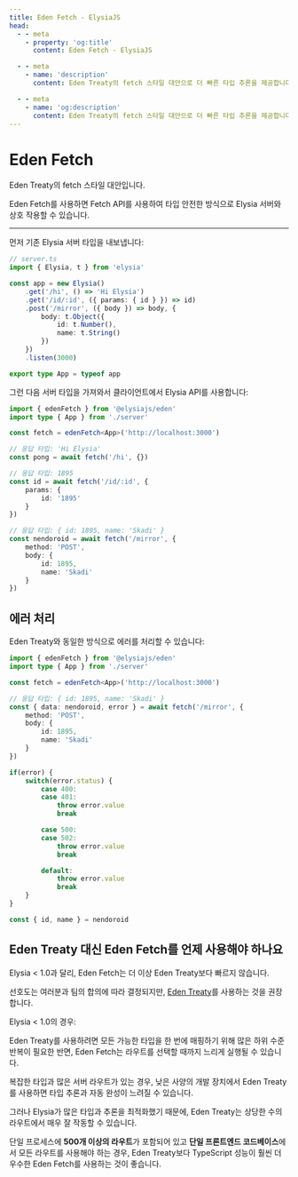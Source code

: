 ```yaml
---
title: Eden Fetch - ElysiaJS
head:
  - - meta
    - property: 'og:title'
      content: Eden Fetch - ElysiaJS

  - - meta
    - name: 'description'
      content: Eden Treaty의 fetch 스타일 대안으로 더 빠른 타입 추론을 제공합니다. Eden Fetch를 사용하면 코드 생성 없이 종단 간 타입 안전성을 갖춘 Elysia 서버에 요청을 보낼 수 있습니다.

  - - meta
    - name: 'og:description'
      content: Eden Treaty의 fetch 스타일 대안으로 더 빠른 타입 추론을 제공합니다. Eden Fetch를 사용하면 코드 생성 없이 종단 간 타입 안전성을 갖춘 Elysia 서버에 요청을 보낼 수 있습니다.
---
```


# Eden Fetch
Eden Treaty의 fetch 스타일 대안입니다.

Eden Fetch를 사용하면 Fetch API를 사용하여 타입 안전한 방식으로 Elysia 서버와 상호 작용할 수 있습니다.

---

먼저 기존 Elysia 서버 타입을 내보냅니다:
```typescript
// server.ts
import { Elysia, t } from 'elysia'

const app = new Elysia()
    .get('/hi', () => 'Hi Elysia')
    .get('/id/:id', ({ params: { id } }) => id)
    .post('/mirror', ({ body }) => body, {
        body: t.Object({
            id: t.Number(),
            name: t.String()
        })
    })
    .listen(3000)

export type App = typeof app
```

그런 다음 서버 타입을 가져와서 클라이언트에서 Elysia API를 사용합니다:
```typescript
import { edenFetch } from '@elysiajs/eden'
import type { App } from './server'

const fetch = edenFetch<App>('http://localhost:3000')

// 응답 타입: 'Hi Elysia'
const pong = await fetch('/hi', {})

// 응답 타입: 1895
const id = await fetch('/id/:id', {
    params: {
        id: '1895'
    }
})

// 응답 타입: { id: 1895, name: 'Skadi' }
const nendoroid = await fetch('/mirror', {
    method: 'POST',
    body: {
        id: 1895,
        name: 'Skadi'
    }
})
```

## 에러 처리
Eden Treaty와 동일한 방식으로 에러를 처리할 수 있습니다:
```typescript
import { edenFetch } from '@elysiajs/eden'
import type { App } from './server'

const fetch = edenFetch<App>('http://localhost:3000')

// 응답 타입: { id: 1895, name: 'Skadi' }
const { data: nendoroid, error } = await fetch('/mirror', {
    method: 'POST',
    body: {
        id: 1895,
        name: 'Skadi'
    }
})

if(error) {
    switch(error.status) {
        case 400:
        case 401:
            throw error.value
            break

        case 500:
        case 502:
            throw error.value
            break

        default:
            throw error.value
            break
    }
}

const { id, name } = nendoroid
```

## Eden Treaty 대신 Eden Fetch를 언제 사용해야 하나요
Elysia < 1.0과 달리, Eden Fetch는 더 이상 Eden Treaty보다 빠르지 않습니다.

선호도는 여러분과 팀의 합의에 따라 결정되지만, [Eden Treaty](/eden/treaty/overview)를 사용하는 것을 권장합니다.

Elysia < 1.0의 경우:

Eden Treaty를 사용하려면 모든 가능한 타입을 한 번에 매핑하기 위해 많은 하위 수준 반복이 필요한 반면, Eden Fetch는 라우트를 선택할 때까지 느리게 실행될 수 있습니다.

복잡한 타입과 많은 서버 라우트가 있는 경우, 낮은 사양의 개발 장치에서 Eden Treaty를 사용하면 타입 추론과 자동 완성이 느려질 수 있습니다.

그러나 Elysia가 많은 타입과 추론을 최적화했기 때문에, Eden Treaty는 상당한 수의 라우트에서 매우 잘 작동할 수 있습니다.

단일 프로세스에 **500개 이상의 라우트**가 포함되어 있고 **단일 프론트엔드 코드베이스**에서 모든 라우트를 사용해야 하는 경우, Eden Treaty보다 TypeScript 성능이 훨씬 더 우수한 Eden Fetch를 사용하는 것이 좋습니다.
